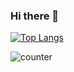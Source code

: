 ### Hi there 👋

[![Top Langs](https://github-readme-stats.vercel.app/api/top-langs/?username=KurKestutis&layout=compact)](https://github.com/KurKestutis/github-readme-stats)

<p style="pointer-events: none;"> <img src="https://komarev.com/ghpvc/?username=KurKestutis" alt="counter"/> </p>

<!--
**KurKestutis/KurKestutis** is a ✨ _special_ ✨ repository because its `README.md` (this file) appears on your GitHub profile.

Here are some ideas to get you started:

- 🔭 I’m currently working on ...
- 🌱 I’m currently learning ...
- 👯 I’m looking to collaborate on ...
- 🤔 I’m looking for help with ...
- 💬 Ask me about ...
- 📫 How to reach me: ...
- 😄 Pronouns: ...
- ⚡ Fun fact: ...
-->
